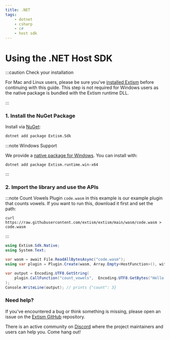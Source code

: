 ```yaml
---
title: .NET
tags:
    - dotnet
    - csharp
    - c#
    - host sdk
---
```


# Using the .NET Host SDK

:::caution Check your installation

For Mac and Linux users, please be sure you've [installed Extism](/docs/install) before continuing with this guide.
This step is not required for Windows users as the native package is bundled with the Extism runtime DLL.

:::

### 1. Install the NuGet Package

Install via [NuGet](https://nuget.org):

```sh
dotnet add package Extism.Sdk
```

:::note Windows Support

We provide a [native package for Windows](https://www.nuget.org/packages/Extism.runtime.win-x64).
You can install with:

```
dotnet add package Extism.runtime.win-x64
```
:::

### 2. Import the library and use the APIs

:::note Count Vowels Plugin
`code.wasm` in this example is our example plugin that counts vowels. If you want to run this, download it first and set the path:

```
curl https://raw.githubusercontent.com/extism/extism/main/wasm/code.wasm > code.wasm
```
:::

```csharp title=Program.cs
using Extism.Sdk.Native;
using System.Text;

var wasm = await File.ReadAllBytesAsync("code.wasm");
using var plugin = Plugin.Create(wasm, Array.Empty<HostFunction>(), withWasi: true);

var output = Encoding.UTF8.GetString(
    plugin.CallFunction("count_vowels",  Encoding.UTF8.GetBytes("Hello World!"))
);
Console.WriteLine(output); // prints {"count": 3}
```

### Need help?

If you've encountered a bug or think something is missing, please open an issue on the [Extism GitHub](https://github.com/extism/extism) repository.

There is an active community on [Discord](https://discord.gg/cx3usBCWnc) where the project maintainers and users can help you. Come hang out!

